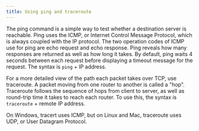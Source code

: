 ```yaml
---
title: Using ping and traceroute
---
```


The ping command is a simple way to test whether a destination server is reachable. Ping uses the ICMP, or Internet Control Message Protocol, which is always coupled with the IP protocol. The two operation codes of ICMP use for ping are echo request and echo response. Ping reveals how many responses are returned as well as how long it takes. By default, ping waits 4 seconds between each request before displaying a timeout message for the request. The syntax is `ping` + IP address.

For a more detailed view of the path each packet takes over TCP, use traceroute. A packet moving from one router to another is called a "hop". Traceroute follows the sequence of hops from client to server, as well as round-trip time it takes to reach each router. To use this, the syntax is `traceroute` + remote IP address.

On Windows, tracert uses ICMP, but on Linux and Mac, traceroute uses UDP, or User Datagram Protocol.